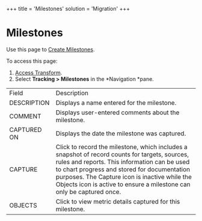 +++
title = 'Milestones'
solution = 'Migration'
+++

# Milestones

<div class="use">

Use this page to [Create
Milestones](../Use_Cases/Create_Milestones.htm).

</div>

To access this page:

1.  [Access Transform](../Config/Access_Transform.htm).
2.  Select **Tracking \> Milestones** in the
*Navigation *pane.

|             |                                                                                                                                                                                                                                                                                                                         |
| ----------- | ----------------------------------------------------------------------------------------------------------------------------------------------------------------------------------------------------------------------------------------------------------------------------------------------------------------------- |
| Field       | Description                                                                                                                                                                                                                                                                                                             |
| DESCRIPTION | Displays a name entered for the milestone.                                                                                                                                                                                                                                                                              |
| COMMENT     | Displays user-entered comments about the milestone.                                                                                                                                                                                                                                                                     |
| CAPTURED ON | Displays the date the milestone was captured.                                                                                                                                                                                                                                                                           |
| CAPTURE     | Click to record the milestone, which includes a snapshot of record counts for targets, sources, rules and reports. This information can be used to chart progress and stored for documentation purposes. The Capture icon is inactive while the Objects icon is active to ensure a milestone can only be captured once. |
| OBJECTS     | Click to view metric details captured for this milestone.                                                                                                                                                                                                                                                               |
